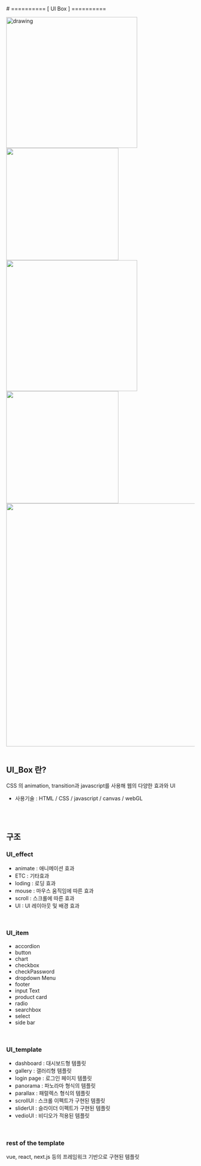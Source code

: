 ﻿﻿# ========== [ UI Box ] ==========
<div>
<img src="https://user-images.githubusercontent.com/84368302/143670717-334ab23d-cfe2-4ec8-8620-e446a150519a.gif" alt="drawing" width="350"/>
<img src="https://user-images.githubusercontent.com/84368302/143670784-306390e2-b633-49fa-9223-4c647da30dd6.gif" width="300"/>
<img src="https://user-images.githubusercontent.com/84368302/143670856-4243cdc6-94e1-4f45-9237-f447ea8155e7.gif" width="350"/>
<img src="https://user-images.githubusercontent.com/84368302/143670868-25c89c6e-d725-405b-8738-077b48fef15a.gif" width="300"/>
<img src="https://user-images.githubusercontent.com/84368302/143671077-bd72e2fd-ae2d-4d7f-904f-f6b8b162cd8a.gif" width="650"/>

</div>
<br>


## UI_Box 란? 
CSS 의 animation, transition과 javascript를 사용해 웹의 다양한 효과와 UI
- 사용기술 : HTML / CSS / javascript / canvas / webGL
<br>
<br>

## 구조
### UI_effect 
- animate : 애니메이션 효과
- ETC : 기타효과
- loding : 로딩 효과
- mouse : 마우스 움직임에 따른 효과
- scroll : 스크롤에 따른 효과
- UI : UI 레이아웃 및 배경 효과
<br>

### UI_item
- accordion
- button
- chart
- checkbox
- checkPassword
- dropdown Menu
- footer
- input Text
- product card
- radio
- searchbox
- select
- side bar
<br>

### UI_template
- dashboard : 대시보드형 템플릿
- gallery : 갤러리형 템플릿
- login page : 로그인 페이지 템플릿
- panorama : 파노라마 형식의 템플릿
- parallax : 패럴렉스 형식의 템플릿
- scrollUI : 스크롤 이펙트가 구현된 템플릿
- sliderUI : 슬라이더 이펙트가 구현된 템플릿
- vedioUI : 비디오가 적용된 템플릿
<br>

### rest of the template
vue, react, next.js 등의 프레임워크 기반으로 구현된 템플릿